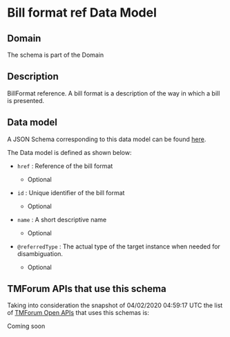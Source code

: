 # Bill format ref Data Model

## Domain

The  schema is part of the  Domain

## Description

BillFormat reference. A bill format is a description of the way in which a bill is presented.

## Data model

A JSON Schema corresponding to this data model can be found
[here](https://github.com/tmforum-rand/schemas/blob/candidates/Customer/BillFormatRef.schema.json).

The Data model is defined as shown below:

- `href` : Reference of the bill format

  - Optional


- `id` : Unique identifier of the bill format

  - Optional


- `name` : A short descriptive name

  - Optional


- `@referredType` : The actual type of the target instance when needed for disambiguation.

  - Optional






## TMForum APIs that use this schema

Taking into consideration the snapshot of 04/02/2020 04:59:17 UTC the list of [TMForum Open APIs](https://www.tmforum.org/open-apis/) that uses this schemas is:

Coming soon
